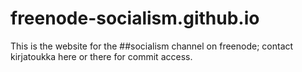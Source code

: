 freenode-socialism.github.io
============================

This is the website for the ##socialism channel on freenode; contact kirjatoukka here or there for commit access.
